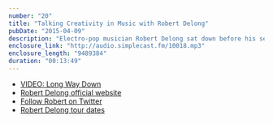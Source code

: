 ```yaml
---
number: "20"
title: "Talking Creativity in Music with Robert Delong"
pubDate: "2015-04-09"
description: "Electro-pop musician Robert Delong sat down before his set at the Lost Lake Lounge to discuss his work creating phenomenal songs with keyboards, drums, and a variety of custom hardware and software, including Nintendo and PC controllers and joysticks."
enclosure_link: "http://audio.simplecast.fm/10018.mp3"
enclosure_length: "9489384"
duration: "00:13:49"
---
```

- [VIDEO: Long Way Down](https://www.youtube.com/watch?v=U-ZDBddRXFA)
- [Robert Delong official website](http://robertdelong.com)
- [Follow Robert on Twitter](http://twitter.com/delongmusic)
- [Robert Delong tour dates](http://robertdelong.com/tour)